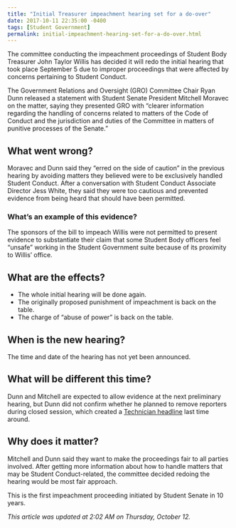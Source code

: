 ```yaml
---
title: "Initial Treasurer impeachment hearing set for a do-over"
date: 2017-10-11 22:35:00 -0400
tags: [Student Government]
permalink: initial-impeachment-hearing-set-for-a-do-over.html
---
```

The committee conducting the impeachment proceedings of Student Body Treasurer John Taylor Willis has decided it will redo the initial hearing that took place September 5 due to improper proceedings that were affected by concerns pertaining to Student Conduct.

The Government Relations and Oversight (GRO) Committee Chair Ryan Dunn released a statement with Student Senate President Mitchell Moravec on the matter, saying they presented GRO with “clearer information regarding the handling of concerns related to matters of the Code of Conduct and the jurisdiction and duties of the Committee in matters of punitive processes of the Senate.”

## What went wrong?

Moravec and Dunn said they “erred on the side of caution” in the previous hearing by avoiding matters they believed were to be exclusively handled Student Conduct. After a conversation with Student Conduct Associate Director Jess White, they said they were too cautious and prevented evidence from being heard that should have been permitted.

### What’s an example of this evidence?

The sponsors of the bill to impeach Willis were not permitted to present evidence to substantiate their claim that some Student Body officers feel “unsafe” working in the Student Government suite because of its proximity to Willis’ office.

## What are the effects?

+ The whole initial hearing will be done again.
+ The originally proposed punishment of impeachment is back on the table.
+ The charge of “abuse of power” is back on the table.

## When is the new hearing?

The time and date of the hearing has not yet been announced.

## What will be different this time?

Dunn and Mitchell are expected to allow evidence at the next preliminary hearing, but Dunn did not confirm whether he planned to remove reporters during closed session, which created a [Technician headline](http://www.technicianonline.com/news/article_496ee4d6-9374-11e7-98cd-cf58cf169e20.html) last time around.

## Why does it matter?

Mitchell and Dunn said they want to make the proceedings fair to all parties involved. After getting more information about how to handle matters that may be Student Conduct-related, the committee decided redoing the hearing would be most fair approach.

This is the first impeachment proceeding initiated by Student Senate in 10 years.

_This article was updated at 2:02 AM on Thursday, October 12._